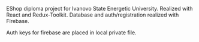 EShop diploma project for Ivanovo State Energetic University. Realized with React and Redux-Toolkit. Database and auth/registration realized with Firebase. 

Auth keys for firebase are placed in local private file.
